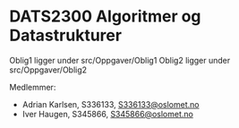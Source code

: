 # DATS2300 Algoritmer og Datastrukturer

Oblig1 ligger under src/Oppgaver/Oblig1 
Oblig2 ligger under src/Oppgaver/Oblig2

Medlemmer: 
- Adrian Karlsen, S336133, S336133@oslomet.no
- Iver Haugen, S345866, S345866@oslomet.no

